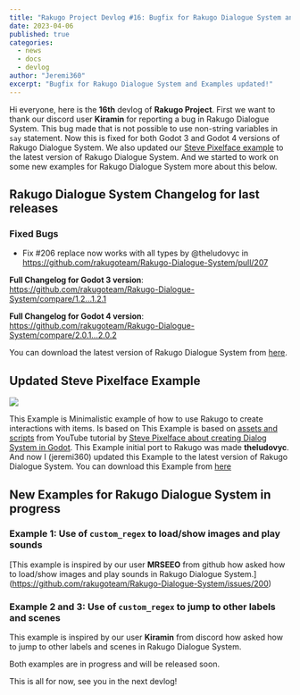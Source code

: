 ```yaml
---
title: "Rakugo Project Devlog #16: Bugfix for Rakugo Dialogue System and Examples updated!"
date: 2023-04-06
published: true
categories:
  - news
  - docs
  - devlog
author: "Jeremi360"
excerpt: "Bugfix for Rakugo Dialogue System and Examples updated!"
---
```


Hi everyone, here is the **16th** devlog of **Rakugo Project**.
First we want to thank our discord user **Kiramin** for reporting a bug in Rakugo Dialogue System.
This bug made that is not possible to use non-string variables in `say` statement.
Now this is fixed for both Godot 3 and Godot 4 versions of Rakugo Dialogue System.
We also updated our [Steve Pixelface example](/demos/steve-pixelface) to the latest version of Rakugo Dialogue System.
And we started to work on some new examples for Rakugo Dialogue System more about this below.

## Rakugo Dialogue System Changelog for last releases

### Fixed Bugs

* Fix #206 replace now works with all types by @theludovyc in https://github.com/rakugoteam/Rakugo-Dialogue-System/pull/207

**Full Changelog for Godot 3 version**: https://github.com/rakugoteam/Rakugo-Dialogue-System/compare/1.2...1.2.1

**Full Changelog for Godot 4 version**: https://github.com/rakugoteam/Rakugo-Dialogue-System/compare/2.0.1...2.0.2

You can download the latest version of Rakugo Dialogue System from [here](https://github.com/rakugoteam/Rakugo-Dialogue-System/releases).

## Updated Steve Pixelface Example

![](https://camo.githubusercontent.com/3158bfd3aa06d69f6e6a58e88ca5cfc31db2e79fb5d10a08a8ffaf731cd5ec77/68747470733a2f2f696d672e796f75747562652e636f6d2f76692f5572396a3363355f6f66302f6d617872657364656661756c742e6a7067)

This Example is Minimalistic example of how to use Rakugo to create interactions with items.
Is based on This Example is based on [assets and scripts](https://github.com/stevepixelface/dialog-system) from YouTube tutorial by
 [Steve Pixelface about creating Dialog System in Godot](https://www.youtube.com/watch?v=Ur9j3c5_of0).
This Example initial port to Rakugo was made **theludovyc**.
And now I (jeremi360) updated this Example to the latest version of Rakugo Dialogue System.
You can download this Example from [here](https://github.com/rakugoteam/Examples/releases)

## New Examples for Rakugo Dialogue System in progress

### Example 1: Use of `custom_regex` to load/show images and play sounds

[This example is inspired by our user **MRSEEO** from github how asked how to load/show images and play sounds in Rakugo Dialogue System.]
(https://github.com/rakugoteam/Rakugo-Dialogue-System/issues/200)

### Example 2 and 3: Use of `custom_regex` to jump to other labels and scenes

This example is inspired by our user **Kiramin** from discord how asked how to jump to other labels and scenes in Rakugo Dialogue System.

Both examples are in progress and will be released soon.

This is all for now, see you in the next devlog!
